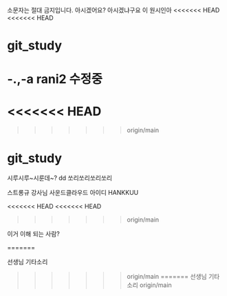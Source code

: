 소문자는 절대 금지입니다. 아시겠어요?
아시겠냐구요 이 원시인아
<<<<<<< HEAD
<<<<<<< HEAD
# git_study

-.,-a
rani2 수정중
=======
<<<<<<< HEAD
=======
>>>>>>> origin/main

# git_study

시루시루~시룬데~?
dd
쏘리쏘리쏘리쏘리

스트롱규 강사님
사운드클라우드 아이디
HANKKUU

<<<<<<< HEAD
<<<<<<< HEAD
>>>>>>> origin/main

이거 이해 되는 사람?

=======

선생님 기타소리
>>>>>>> origin/main
=======
선생님 기타소리
>>>>>>> origin/main

